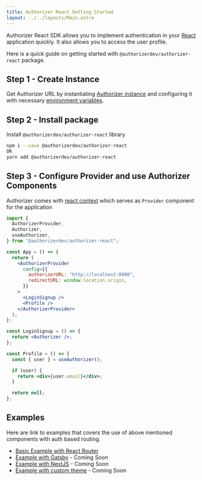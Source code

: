 ```yaml
---
title: Authorizer React Getting Started
layout: ../../layouts/Main.astro
---
```


Authorizer React SDK allows you to implement authentication in your [React](https://reactjs.org/) application quickly. It also allows you to access the user profile.

Here is a quick guide on getting started with `@authorizerdev/authorizer-react` package.

## Step 1 - Create Instance

Get Authorizer URL by instantiating [Authorizer instance](/deployment) and configuring it with necessary [environment variables](/core/env).

## Step 2 - Install package

Install `@authorizerdev/authorizer-react` library

```sh
npm i --save @authorizerdev/authorizer-react
OR
yarn add @authorizerdev/authorizer-react
```

## Step 3 - Configure Provider and use Authorizer Components

Authorizer comes with [react context](https://reactjs.org/docs/context.html) which serves as `Provider` component for the application

```jsx
import {
  AuthorizerProvider,
  Authorizer,
  useAuthorizer,
} from "@authorizerdev/authorizer-react";

const App = () => {
  return (
    <AuthorizerProvider
      config={{
        authorizerURL: "http://localhost:8080",
        redirectURL: window.location.origin,
      }}
    >
      <LoginSignup />
      <Profile />
    </AuthorizerProvider>
  );
};

const LoginSignup = () => {
  return <Authorizer />;
};

const Profile = () => {
  const { user } = useAuthorizer();

  if (user) {
    return <div>{user.email}</div>;
  }

  return null;
};
```

## Examples

Here are link to examples that covers the use of above mentioned components with auth based routing.

- [Basic Example with React Router](https://github.com/authorizerdev/authorizer-react/tree/main/example)
- [Example with Gatsby]() - Coming Soon
- [Example with NextJS]() - Coming Soon
- [Example with custom theme]() - Coming Soon
